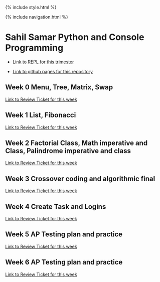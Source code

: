 {% include style.html %}

{% include navigation.html %}


# Sahil Samar Python and Console Programming

- [Link to REPL for this trimester](https://replit.com/@AD1616/ADtri3python#README.md)

- [Link to github pages for this repository](https://ad1616.github.io/ADtri3python/)

## Week 0 Menu, Tree, Matrix, Swap

[Link to Review Ticket for this week](https://github.com/AD1616/ADtri3python/issues/4)

## Week 1 List, Fibonacci

[Link to Review Ticket for this week](https://github.com/AD1616/ADtri3python/issues/7)

## Week 2 Factorial Class, Math imperative and Class, Palindrome imperative and class

[Link to Review Ticket for this week](https://github.com/AD1616/ADtri3python/issues/8)

## Week 3 Crossover coding and algorithmic final

[Link to Review Ticket for this week](https://github.com/AD1616/ADtri3python/issues/14)

## Week 4 Create Task and Logins

[Link to Review Ticket for this week](https://github.com/AD1616/ADtri3python/issues/15)

## Week 5 AP Testing plan and practice

[Link to Review Ticket for this week](https://github.com/AD1616/ADtri3python/issues/16)

## Week 6 AP Testing plan and practice

[Link to Review Ticket for this week](https://github.com/AD1616/ADtri3python/issues/17)
